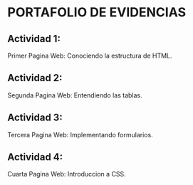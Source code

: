 # PORTAFOLIO DE EVIDENCIAS

## Actividad 1:

Primer Pagina Web: Conociendo la estructura de HTML.

## Actividad 2:

Segunda Pagina Web: Entendiendo las tablas.

## Actividad 3:

Tercera Pagina Web: Implementando formularios.

## Actividad 4:

Cuarta Pagina Web: Introduccion a CSS.